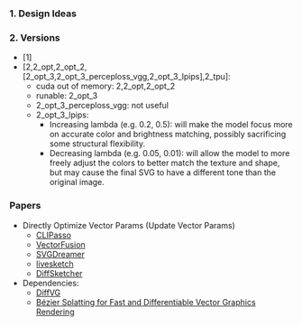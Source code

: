 ### 1. Design Ideas

### 2. Versions
- [1] 
- [2,2_opt,2_opt_2,[2_opt_3,2_opt_3_perceploss_vgg,2_opt_3_lpips],2_tpu]:
    - cuda out of memory: 2,2_opt,2_opt_2
    - runable: 2_opt_3
    - 2_opt_3_perceploss_vgg: not useful
    - 2_opt_3_lpips:
        - Increasing lambda (e.g. 0.2, 0.5): will make the model focus more on accurate color and brightness matching, possibly sacrificing some structural flexibility.
        - Decreasing lambda (e.g. 0.05, 0.01): will allow the model to more freely adjust the colors to better match the texture and shape, but may cause the final SVG to have a different tone than the original image.

### Papers
* Directly Optimize Vector Params (Update Vector Params)
    * [CLIPasso](../../../../paper/CLIPasso/)
    * [VectorFusion](../../../../paper/VectorFusion/)
    * [SVGDreamer](../../../../paper/SVGDreamer/)
    * [livesketch](../../../../paper/livesketch/)
    * [DiffSketcher](../../../../paper/DiffSketcher/)
* Dependencies:
    * [DiffVG](../../../../paper/DiffVG/)
    * [Bézier Splatting for Fast and Differentiable Vector Graphics Rendering](../../../../paper/bezier_splatting_for_fast_and_differentiable_vector_graphics_rendering/)